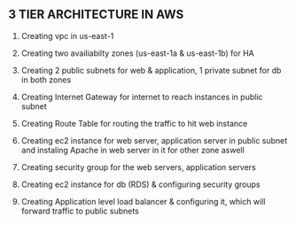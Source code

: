 3 TIER ARCHITECTURE IN AWS
--------------------------

1. Creating vpc in us-east-1 

2. Creating two availiabilty zones (us-east-1a & us-east-1b) for HA

3. Creating 2 public subnets for web & application, 1 private subnet for db in both zones

4. Creating Internet Gateway for internet to reach instances in public subnet 

5. Creating Route Table for routing the traffic to hit web instance

6. Creating ec2 instance for web server, application server in public subnet and instaling Apache in web server in it for other zone aswell

7. Creating security group for the web servers, application servers

8. Creating ec2 instance for db (RDS) & configuring security groups

9. Creating Application level load balancer & configuring it, which will forward traffic to public subnets
